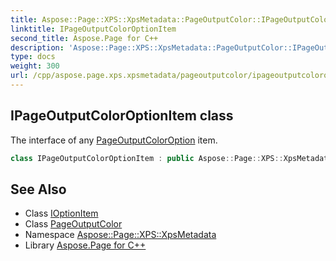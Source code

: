 ```yaml
---
title: Aspose::Page::XPS::XpsMetadata::PageOutputColor::IPageOutputColorOptionItem class
linktitle: IPageOutputColorOptionItem
second_title: Aspose.Page for C++
description: 'Aspose::Page::XPS::XpsMetadata::PageOutputColor::IPageOutputColorOptionItem class. The interface of any PageOutputColorOption item in C++.'
type: docs
weight: 300
url: /cpp/aspose.page.xps.xpsmetadata/pageoutputcolor/ipageoutputcoloroptionitem/
---
```

## IPageOutputColorOptionItem class


The interface of any [PageOutputColorOption](../pageoutputcoloroption/) item.

```cpp
class IPageOutputColorOptionItem : public Aspose::Page::XPS::XpsMetadata::IOptionItem
```

## See Also

* Class [IOptionItem](../../ioptionitem/)
* Class [PageOutputColor](../)
* Namespace [Aspose::Page::XPS::XpsMetadata](../../)
* Library [Aspose.Page for C++](../../../)
